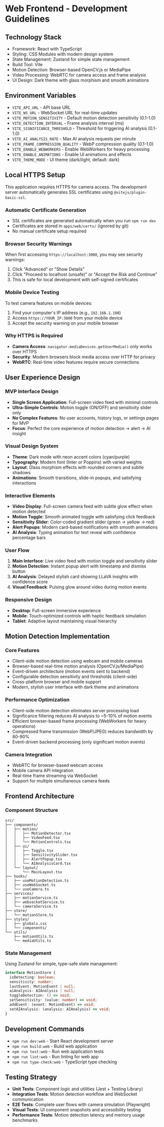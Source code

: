# Web Frontend - Development Guidelines

## Technology Stack

- Framework: React with TypeScript
- Styling: CSS Modules with modern design system
- State Management: Zustand for simple state management
- Build Tool: Vite
- Motion Detection: Browser-based OpenCV.js or MediaPipe
- Video Processing: WebRTC for camera access and frame analysis
- UI Design: Dark theme with glass morphism and smooth animations

## Environment Variables

- `VITE_API_URL` - API base URL
- `VITE_WS_URL` - WebSocket URL for real-time updates
- `VITE_MOTION_SENSITIVITY` - Default motion detection sensitivity (0.1-1.0)
- `VITE_DETECTION_INTERVAL` - Frame analysis interval (ms)
- `VITE_SIGNIFICANCE_THRESHOLD` - Threshold for triggering AI analysis (0.1-1.0)
- `VITE_AI_ANALYSIS_RATE` - Max AI analysis requests per minute
- `VITE_FRAME_COMPRESSION_QUALITY` - WebP compression quality (0.1-1.0)
- `VITE_ENABLE_WEBWORKERS` - Enable WebWorkers for heavy processing
- `VITE_ENABLE_ANIMATIONS` - Enable UI animations and effects
- `VITE_THEME_MODE` - UI theme (dark/light, default: dark)

## Local HTTPS Setup

This application requires HTTPS for camera access. The development server automatically generates SSL certificates using `@vitejs/plugin-basic-ssl`.

### Automatic Certificate Generation
- SSL certificates are generated automatically when you run `npm run dev`
- Certificates are stored in `apps/web/certs/` (ignored by git)
- No manual certificate setup required

### Browser Security Warnings
When first accessing `https://localhost:3000`, you may see security warnings:
1. Click "Advanced" or "Show Details"
2. Click "Proceed to localhost (unsafe)" or "Accept the Risk and Continue"
3. This is safe for local development with self-signed certificates

### Mobile Device Testing
To test camera features on mobile devices:
1. Find your computer's IP address (e.g., `192.168.1.100`)
2. Access `https://YOUR_IP:3000` from your mobile device
3. Accept the security warning on your mobile browser

### Why HTTPS is Required
- **Camera Access**: `navigator.mediaDevices.getUserMedia()` only works over HTTPS
- **Security**: Modern browsers block media access over HTTP for privacy
- **WebRTC**: Real-time video features require secure connections

## User Experience Design

### MVP Interface Design

- **Single Screen Application**: Full-screen video feed with minimal controls
- **Ultra-Simple Controls**: Motion toggle (ON/OFF) and sensitivity slider only
- **No Complex Features**: No user accounts, history logs, or settings pages for MVP
- **Focus**: Perfect the core experience of motion detection → alert → AI insight

### Visual Design System

- **Theme**: Dark mode with neon accent colors (cyan/purple)
- **Typography**: Modern font (Inter or Poppins) with varied weights
- **Layout**: Glass morphism effects with rounded corners and subtle shadows
- **Animations**: Smooth transitions, slide-in popups, and satisfying interactions

### Interactive Elements

- **Video Display**: Full-screen camera feed with subtle glow effect when motion detected
- **Motion Toggle**: Smooth animated toggle with satisfying click feedback
- **Sensitivity Slider**: Color-coded gradient slider (green → yellow → red)
- **Alert Popups**: Modern card-based notifications with smooth animations
- **AI Analysis**: Typing animation for text reveal with confidence percentage bars

### User Flow

1. **Main Interface**: Live video feed with motion toggle and sensitivity slider
2. **Motion Detection**: Instant popup alert with timestamp and dismiss button
3. **AI Analysis**: Delayed stylish card showing LLaVA insights with confidence score
4. **Visual Feedback**: Pulsing glow around video during motion events

### Responsive Design

- **Desktop**: Full-screen immersive experience
- **Mobile**: Touch-optimized controls with haptic feedback simulation
- **Tablet**: Adaptive layout maintaining visual hierarchy

## Motion Detection Implementation

### Core Features

- Client-side motion detection using webcam and mobile cameras
- Browser-based real-time motion analysis (OpenCV.js/MediaPipe)
- Event-driven architecture (motion events sent to backend)
- Configurable detection sensitivity and thresholds (client-side)
- Cross-platform browser and mobile support
- Modern, stylish user interface with dark theme and animations

### Performance Optimization

- Client-side motion detection eliminates server processing load
- Significance filtering reduces AI analysis to ~5-10% of motion events
- Efficient browser-based frame processing (WebWorkers for heavy operations)
- Compressed frame transmission (WebP/JPEG) reduces bandwidth by 80-90%
- Event-driven backend processing (only significant motion events)

### Camera Integration

- WebRTC for browser-based webcam access
- Mobile camera API integration
- Real-time frame streaming via WebSocket
- Support for multiple simultaneous camera feeds

## Frontend Architecture

### Component Structure

```
src/
├── components/
│   ├── motion/
│   │   ├── MotionDetector.tsx
│   │   ├── VideoFeed.tsx
│   │   └── MotionControls.tsx
│   ├── ui/
│   │   ├── Toggle.tsx
│   │   ├── SensitivitySlider.tsx
│   │   ├── AlertPopup.tsx
│   │   └── AIAnalysisCard.tsx
│   └── layout/
│       └── MainLayout.tsx
├── hooks/
│   ├── useMotionDetection.ts
│   ├── useWebSocket.ts
│   └── useCamera.ts
├── services/
│   ├── motionService.ts
│   ├── websocketService.ts
│   └── cameraService.ts
├── store/
│   └── motionStore.ts
├── styles/
│   ├── globals.css
│   └── components/
└── utils/
    ├── motionUtils.ts
    └── mediaUtils.ts
```

### State Management

Using Zustand for simple, type-safe state management:

```typescript
interface MotionStore {
  isDetecting: boolean;
  sensitivity: number;
  lastEvent: MotionEvent | null;
  aiAnalysis: AIAnalysis | null;
  toggleDetection: () => void;
  setSensitivity: (value: number) => void;
  addEvent: (event: MotionEvent) => void;
  setAIAnalysis: (analysis: AIAnalysis) => void;
}
```

## Development Commands

- `npm run dev:web` - Start React development server
- `npm run build:web` - Build web application
- `npm run test:web` - Run web application tests
- `npm run lint:web` - Run linting for web app
- `npm run type-check:web` - TypeScript type checking

## Testing Strategy

- **Unit Tests**: Component logic and utilities (Jest + Testing Library)
- **Integration Tests**: Motion detection workflow and WebSocket communication
- **E2E Tests**: Complete user flows with camera simulation (Playwright)
- **Visual Tests**: UI component snapshots and accessibility testing
- **Performance Tests**: Motion detection latency and memory usage benchmarks